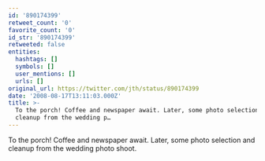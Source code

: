 ```yaml
---
id: '890174399'
retweet_count: '0'
favorite_count: '0'
id_str: '890174399'
retweeted: false
entities:
  hashtags: []
  symbols: []
  user_mentions: []
  urls: []
original_url: https://twitter.com/jth/status/890174399
date: '2008-08-17T13:11:03.000Z'
title: >-
  To the porch! Coffee and newspaper await. Later, some photo selection and
  cleanup from the wedding p…
---
```


To the porch! Coffee and newspaper await. Later, some photo selection and cleanup from the wedding photo shoot.